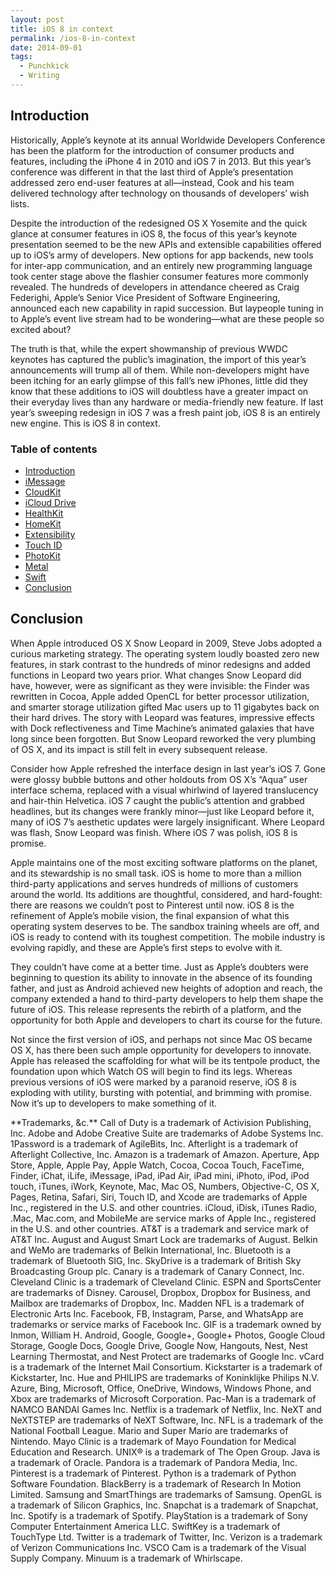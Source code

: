 ```yaml
---
layout: post
title: iOS 8 in context
permalink: /ios-8-in-context
date: 2014-09-01
tags:
  - Punchkick
  - Writing
---
```


## Introduction

Historically, Apple’s keynote at its annual Worldwide Developers Conference has been the platform for the introduction of consumer products and features, including the iPhone 4 in 2010 and iOS 7 in 2013. But this year’s conference was different in that the last third of Apple’s presentation addressed zero end-user features at all—instead, Cook and his team delivered technology after technology on thousands of developers’ wish lists.

Despite the introduction of the redesigned OS X Yosemite and the quick glance at consumer features in iOS 8, the focus of this year’s keynote presentation seemed to be the new APIs and extensible capabilities offered up to iOS’s army of developers. New options for app backends, new tools for inter-app communication, and an entirely new programming language took center stage above the flashier consumer features more commonly revealed. The hundreds of developers in attendance cheered as Craig Federighi, Apple’s Senior Vice President of Software Engineering, announced each new capability in rapid succession. But laypeople tuning in to Apple’s event live stream had to be wondering—what are these people so excited about?

The truth is that, while the expert showmanship of previous WWDC keynotes has captured the public’s imagination, the import of this year’s announcements will trump all of them. While non-developers might have been itching for an early glimpse of this fall’s new iPhones, little did they know that these additions to iOS will doubtless have a greater impact on their everyday lives than any hardware or media-friendly new feature. If last year’s sweeping redesign in iOS 7 was a fresh paint job, iOS 8 is an entirely new engine. This is iOS 8 in context.

### Table of contents

- [Introduction](#introduction)
- [iMessage](/ios-8-imessage)
- [CloudKit](/ios-8-cloudkit)
- [iCloud Drive](/ios-8-icloud-drive)
- [HealthKit](/ios-8-healthkit)
- [HomeKit](/ios-8-homekit)
- [Extensibility](/ios-8-extensibility)
- [Touch ID](/ios-8-touch-id)
- [PhotoKit](/ios-8-photokit)
- [Metal](/ios-8-metal)
- [Swift](/ios-8-swift)
- [Conclusion](#conclusion)

## Conclusion

When Apple introduced OS X Snow Leopard in 2009, Steve Jobs adopted a curious marketing strategy. The operating system loudly boasted zero new features, in stark contrast to the hundreds of minor redesigns and added functions in Leopard two years prior. What changes Snow Leopard did have, however, were as significant as they were invisible: the Finder was rewritten in Cocoa, Apple added OpenCL for better processor utilization, and smarter storage utilization gifted Mac users up to 11 gigabytes back on their hard drives. The story with Leopard was features, impressive effects with Dock reflectiveness and Time Machine’s animated galaxies that have long since been forgotten. But Snow Leopard reworked the very plumbing of OS X, and its impact is still felt in every subsequent release.

Consider how Apple refreshed the interface design in last year’s iOS 7. Gone were glossy bubble buttons and other holdouts from OS X’s “Aqua” user interface schema, replaced with a visual whirlwind of layered translucency and hair-thin Helvetica. iOS 7 caught the public’s attention and grabbed headlines, but its changes were frankly minor—just like Leopard before it, many of iOS 7’s aesthetic updates were largely insignificant. Where Leopard was flash, Snow Leopard was finish. Where iOS 7 was polish, iOS 8 is promise.

Apple maintains one of the most exciting software platforms on the planet, and its stewardship is no small task. iOS is home to more than a million third-party applications and serves hundreds of millions of customers around the world. Its additions are thoughtful, considered, and hard-fought: there are reasons we couldn’t post to Pinterest until now. iOS 8 is the refinement of Apple’s mobile vision, the final expansion of what this operating system deserves to be. The sandbox training wheels are off, and iOS is ready to contend with its toughest competition. The mobile industry is evolving rapidly, and these are Apple’s first steps to evolve with it.

They couldn’t have come at a better time. Just as Apple’s doubters were beginning to question its ability to innovate in the absence of its founding father, and just as Android achieved new heights of adoption and reach, the company extended a hand to third-party developers to help them shape the future of iOS. This release represents the rebirth of a platform, and the opportunity for both Apple and developers to chart its course for the future.

Not since the first version of iOS, and perhaps not since Mac OS became OS X, has there been such ample opportunity for developers to innovate. Apple has released the scaffolding for what will be its tentpole product, the foundation upon which Watch OS will begin to find its legs. Whereas previous versions of iOS were marked by a paranoid reserve, iOS 8 is exploding with utility, bursting with potential, and brimming with promise. Now it’s up to developers to make something of it.

<div class="footnote">**Trademarks, &c.** Call of Duty is a trademark of Activision Publishing, Inc. Adobe and Adobe Creative Suite are trademarks of Adobe Systems Inc. 1Password is a trademark of AgileBits, Inc. Afterlight is a trademark of Afterlight Collective, Inc. Amazon is a trademark of Amazon. Aperture, App Store, Apple, Apple Pay, Apple Watch, Cocoa, Cocoa Touch, FaceTime, Finder, iChat, iLife, iMessage, iPad, iPad Air, iPad mini, iPhoto, iPod, iPod touch, iTunes, iWork, Keynote, Mac, Mac OS, Numbers, Objective-C, OS X, Pages, Retina, Safari, Siri, Touch ID, and Xcode are trademarks of Apple Inc., registered in the U.S. and other countries. iCloud, iDisk, iTunes Radio, .Mac, Mac.com, and MobileMe are service marks of Apple Inc., registered in the U.S. and other countries. AT&T is a trademark and service mark of AT&T Inc. August and August Smart Lock are trademarks of August. Belkin and WeMo are trademarks of Belkin International, Inc. Bluetooth is a trademark of Bluetooth SIG, Inc. SkyDrive is a trademark of British Sky Broadcasting Group plc. Canary is a trademark of Canary Connect, Inc. Cleveland Clinic is a trademark of Cleveland Clinic. ESPN and SportsCenter are trademarks of Disney. Carousel, Dropbox, Dropbox for Business, and Mailbox are trademarks of Dropbox, Inc. Madden NFL is a trademark of Electronic Arts Inc. Facebook, FB, Instagram, Parse, and WhatsApp are trademarks or service marks of Facebook Inc. GIF is a trademark owned by Inmon, William H. Android, Google, Google+, Google+ Photos, Google Cloud Storage, Google Docs, Google Drive, Google Now, Hangouts, Nest, Nest Learning Thermostat, and Nest Protect are trademarks of Google Inc. vCard is a trademark of the Internet Mail Consortium. Kickstarter is a trademark of Kickstarter, Inc. Hue and PHILIPS are trademarks of Koninklijke Philips N.V. Azure, Bing, Microsoft, Office, OneDrive, Windows, Windows Phone, and Xbox are trademarks of Microsoft Corporation. Pac-Man is a trademark of NAMCO BANDAI Games Inc. Netflix is a trademark of Netflix, Inc. NeXT and NeXTSTEP are trademarks of NeXT Software, Inc. NFL is a trademark of the National Football League. Mario and Super Mario are trademarks of Nintendo. Mayo Clinic is a trademark of Mayo Foundation for Medical Education and Research. UNIX® is a trademark of The Open Group. Java is a trademark of Oracle. Pandora is a trademark of Pandora Media, Inc. Pinterest is a trademark of Pinterest. Python is a trademark of Python Software Foundation. BlackBerry is a trademark of Research In Motion Limited. Samsung and SmartThings are trademarks of Samsung. OpenGL is a trademark of Silicon Graphics, Inc. Snapchat is a trademark of Snapchat, Inc. Spotify is a trademark of Spotify. PlayStation is a trademark of Sony Computer Entertainment America LLC. SwiftKey is a trademark of TouchType Ltd. Twitter is a trademark of Twitter, Inc. Verizon is a trademark of Verizon Communications Inc. VSCO Cam is a trademark of the Visual Supply Company. Minuum is a trademark of Whirlscape.</div>